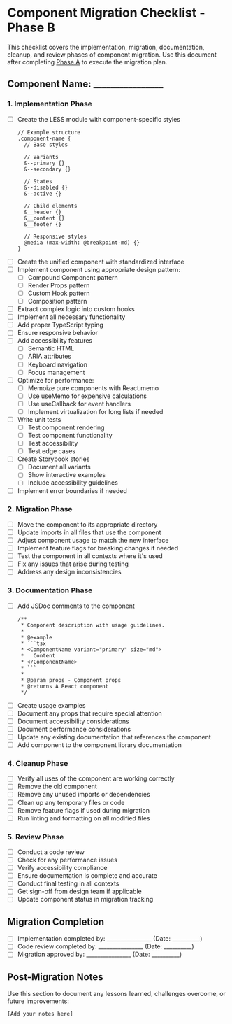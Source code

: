 # Component Migration Checklist - Phase B

This checklist covers the implementation, migration, documentation, cleanup, and review phases of component migration. Use this document after completing [Phase A](./migration-checklist-phase-a.md) to execute the migration plan.

## Component Name: ________________

### 1. Implementation Phase

- [ ] Create the LESS module with component-specific styles
  ```less
  // Example structure
  .component-name {
    // Base styles
    
    // Variants
    &--primary {}
    &--secondary {}
    
    // States
    &--disabled {}
    &--active {}
    
    // Child elements
    &__header {}
    &__content {}
    &__footer {}
    
    // Responsive styles
    @media (max-width: @breakpoint-md) {}
  }
  ```
- [ ] Create the unified component with standardized interface
- [ ] Implement component using appropriate design pattern:
  - [ ] Compound Component pattern
  - [ ] Render Props pattern
  - [ ] Custom Hook pattern
  - [ ] Composition pattern
- [ ] Extract complex logic into custom hooks
- [ ] Implement all necessary functionality
- [ ] Add proper TypeScript typing
- [ ] Ensure responsive behavior
- [ ] Add accessibility features
  - [ ] Semantic HTML
  - [ ] ARIA attributes
  - [ ] Keyboard navigation
  - [ ] Focus management
- [ ] Optimize for performance:
  - [ ] Memoize pure components with React.memo
  - [ ] Use useMemo for expensive calculations
  - [ ] Use useCallback for event handlers
  - [ ] Implement virtualization for long lists if needed
- [ ] Write unit tests
  - [ ] Test component rendering
  - [ ] Test component functionality
  - [ ] Test accessibility
  - [ ] Test edge cases
- [ ] Create Storybook stories
  - [ ] Document all variants
  - [ ] Show interactive examples
  - [ ] Include accessibility guidelines
- [ ] Implement error boundaries if needed

### 2. Migration Phase

- [ ] Move the component to its appropriate directory
- [ ] Update imports in all files that use the component
- [ ] Adjust component usage to match the new interface
- [ ] Implement feature flags for breaking changes if needed
- [ ] Test the component in all contexts where it's used
- [ ] Fix any issues that arise during testing
- [ ] Address any design inconsistencies

### 3. Documentation Phase

- [ ] Add JSDoc comments to the component
  ```tsx
  /**
   * Component description with usage guidelines.
   * 
   * @example
   * ```tsx
   * <ComponentName variant="primary" size="md">
   *   Content
   * </ComponentName>
   * ```
   * 
   * @param props - Component props
   * @returns A React component
   */
  ```
- [ ] Create usage examples
- [ ] Document any props that require special attention
- [ ] Document accessibility considerations
- [ ] Document performance considerations
- [ ] Update any existing documentation that references the component
- [ ] Add component to the component library documentation

### 4. Cleanup Phase

- [ ] Verify all uses of the component are working correctly
- [ ] Remove the old component
- [ ] Remove any unused imports or dependencies
- [ ] Clean up any temporary files or code
- [ ] Remove feature flags if used during migration
- [ ] Run linting and formatting on all modified files

### 5. Review Phase

- [ ] Conduct a code review
- [ ] Check for any performance issues
- [ ] Verify accessibility compliance
- [ ] Ensure documentation is complete and accurate
- [ ] Conduct final testing in all contexts
- [ ] Get sign-off from design team if applicable
- [ ] Update component status in migration tracking

## Migration Completion

- [ ] Implementation completed by: ________________ (Date: __________)
- [ ] Code review completed by: ________________ (Date: __________)
- [ ] Migration approved by: ________________ (Date: __________)

## Post-Migration Notes

Use this section to document any lessons learned, challenges overcome, or future improvements:

```
[Add your notes here]
```